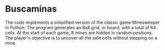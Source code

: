 # Buscaminas
The code implements a simplified version of the classic game Minesweeper in Python. The program generates an 8x8 grid, or board, with a total of 64 cells. At the start of each game, 8 mines are hidden in random positions. The player's objective is to uncover all the safe cells without stepping on a mine.
